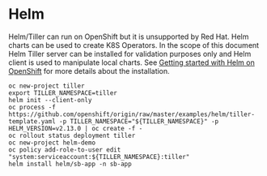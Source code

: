 # Helm
Helm/Tiller can run on OpenShift but it is unsupported by Red Hat. Helm charts can be used to create K8S Operators. In the scope of this document Helm Tiller server can be installed for validation purposes only and Helm client is used to manipulate local charts. See [Getting started with Helm on OpenShift](https://blog.openshift.com/getting-started-helm-openshift/) for more details about the installation.
```
oc new-project tiller
export TILLER_NAMESPACE=tiller
helm init --client-only
oc process -f https://github.com/openshift/origin/raw/master/examples/helm/tiller-template.yaml -p TILLER_NAMESPACE="${TILLER_NAMESPACE}" -p HELM_VERSION=v2.13.0 | oc create -f -
oc rollout status deployment tiller
oc new-project helm-demo
oc policy add-role-to-user edit "system:serviceaccount:${TILLER_NAMESPACE}:tiller"
helm install helm/sb-app -n sb-app
```
